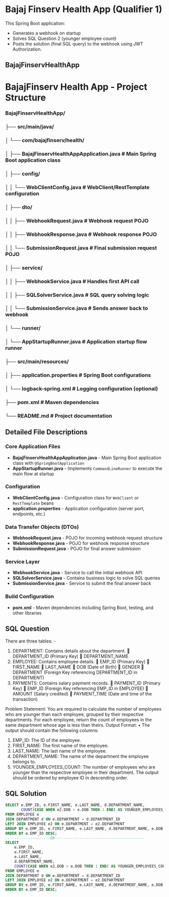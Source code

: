 # Bajaj Finserv Health App (Qualifier 1)

This Spring Boot application:
- Generates a webhook on startup
- Solves SQL Question 2 (younger employee count)
- Posts the solution (final SQL query) to the webhook using JWT Authorization.

## BajajFinservHealthApp
# BajajFinserv Health App - Project Structure

### BajajFinservHealthApp/
### ├── src/main/java/
### │ └── com/bajajfinserv/health/
### │ ├── BajajFinservHealthAppApplication.java # Main Spring Boot application class
### │ ├── config/
### │ │ └── WebClientConfig.java # WebClient/RestTemplate configuration
### │ ├── dto/
### │ │ ├── WebhookRequest.java # Webhook request POJO
### │ │ ├── WebhookResponse.java # Webhook response POJO
### │ │ └── SubmissionRequest.java # Final submission request POJO
### │ ├── service/
### │ │ ├── WebhookService.java # Handles first API call
### │ │ ├── SQLSolverService.java # SQL query solving logic
### │ │ └── SubmissionService.java # Sends answer back to webhook
### │ └── runner/
### │ └── AppStartupRunner.java # Application startup flow runner
### ├── src/main/resources/
### │ ├── application.properties # Spring Boot configurations
### │ └── logback-spring.xml # Logging configuration (optional)
### ├── pom.xml # Maven dependencies
### └── README.md # Project documentation

## Detailed File Descriptions

### Core Application Files
- **BajajFinservHealthAppApplication.java** - Main Spring Boot application class with `@SpringBootApplication`
- **AppStartupRunner.java** - Implements `CommandLineRunner` to execute the main flow at startup

### Configuration
- **WebClientConfig.java** - Configuration class for `WebClient` or `RestTemplate` beans
- **application.properties** - Application configuration (server port, endpoints, etc.)

### Data Transfer Objects (DTOs)
- **WebhookRequest.java** - POJO for incoming webhook request structure
- **WebhookResponse.java** - POJO for webhook response structure  
- **SubmissionRequest.java** - POJO for final answer submission

### Service Layer
- **WebhookService.java** - Service to call the initial webhook API
- **SQLSolverService.java** - Contains business logic to solve SQL queries
- **SubmissionService.java** - Service to submit the final answer back

### Build Configuration
- **pom.xml** - Maven dependencies including Spring Boot, testing, and other libraries

## SQL Question
There are three tables: -
1. DEPARTMENT: Contains details about the department.
 DEPARTMENT_ID (Primary Key)
 DEPARTMENT_NAME
2. EMPLOYEE: Contains employee details.
 EMP_ID (Primary Key)
 FIRST_NAME
 LAST_NAME
 DOB (Date of Birth)
 GENDER
 DEPARTMENT (Foreign Key referencing DEPARTMENT_ID in DEPARTMENT)
3. PAYMENTS: Contains salary payment records.
 PAYMENT_ID (Primary Key)
 EMP_ID (Foreign Key referencing EMP_ID in EMPLOYEE)
 AMOUNT (Salary credited)
 PAYMENT_TIME (Date and time of the transaction)

Problem Statement:
You are required to calculate the number of employees who are younger than each
employee, grouped by their respective departments. For each employee, return the
count of employees in the same department whose age is less than theirs.
Output Format:
• The output should contain the following columns:
1. EMP_ID: The ID of the employee.
2. FIRST_NAME: The first name of the employee.
3. LAST_NAME: The last name of the employee.
4. DEPARTMENT_NAME: The name of the department the employee
belongs to.
5. YOUNGER_EMPLOYEES_COUNT: The number of employees who are
younger than the respective employee in their department.
The output should be ordered by employee ID in descending order.
## SQL Solution
```sql
SELECT e.EMP_ID, e.FIRST_NAME, e.LAST_NAME, d.DEPARTMENT_NAME, 
       COUNT(CASE WHEN e2.DOB > e.DOB THEN 1 END) AS YOUNGER_EMPLOYEES_COUNT
FROM EMPLOYEE e
JOIN DEPARTMENT d ON e.DEPARTMENT = d.DEPARTMENT_ID
LEFT JOIN EMPLOYEE e2 ON e.DEPARTMENT = e2.DEPARTMENT
GROUP BY e.EMP_ID, e.FIRST_NAME, e.LAST_NAME, d.DEPARTMENT_NAME, e.DOB
ORDER BY e.EMP_ID DESC;
--------------------OR----------------------------------------
SELECT 
    e.EMP_ID,
    e.FIRST_NAME,
    e.LAST_NAME,
    d.DEPARTMENT_NAME,
    COUNT(CASE WHEN e2.DOB > e.DOB THEN 1 END) AS YOUNGER_EMPLOYEES_COUNT
FROM EMPLOYEE e
JOIN DEPARTMENT d ON e.DEPARTMENT = d.DEPARTMENT_ID
LEFT JOIN EMPLOYEE e2 ON e.DEPARTMENT = e2.DEPARTMENT
GROUP BY e.EMP_ID, e.FIRST_NAME, e.LAST_NAME, d.DEPARTMENT_NAME, e.DOB
ORDER BY e.EMP_ID DESC;
